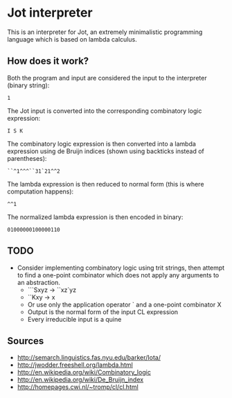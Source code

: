 # Jot interpreter

This is an interpreter for Jot, an extremely minimalistic programming language which is based on lambda calculus.

## How does it work?

Both the program and input are considered the input to the interpreter (binary string):

`1`

The Jot input is converted into the corresponding combinatory logic expression:

`I S K`

The combinatory logic expression is then converted into a lambda expression using de Bruijn indices (shown using backticks instead of parentheses):

    ``^1^^^``31`21^^2

The lambda expression is then reduced to normal form (this is where computation happens):

    ^^1

The normalized lambda expression is then encoded in binary:

`01000000100000110`

## TODO
- Consider implementing combinatory logic using trit strings, then attempt to find a one-point combinator which does not apply any arguments to an abstraction.
    - ```Sxyz -> ``xz`yz
    - ``Kxy -> x
    - Or use only the application operator ` and a one-point combinator X
    - Output is the normal form of the input CL expression
    - Every irreducible input is a quine

## Sources
- http://semarch.linguistics.fas.nyu.edu/barker/Iota/
- http://jwodder.freeshell.org/lambda.html
- http://en.wikipedia.org/wiki/Combinatory_logic
- http://en.wikipedia.org/wiki/De_Bruijn_index
- http://homepages.cwi.nl/~tromp/cl/cl.html
